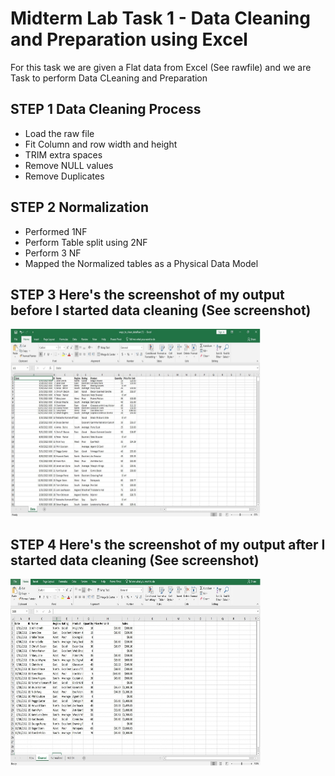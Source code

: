 # Midterm Lab Task 1 - Data Cleaning and Preparation using Excel
 For this task we are given a Flat data from Excel (See rawfile) and we are Task to perform Data CLeaning and Preparation
## STEP 1 Data Cleaning Process 
- Load the raw file
- Fit Column and row width and height
- TRIM extra spaces
- Remove NULL values
- Remove Duplicates
## STEP 2 Normalization
- Performed 1NF
- Perform Table split using 2NF
- Perform 3 NF
- Mapped the Normalized tables as a Physical Data Model
## STEP 3 Here's the screenshot of my output before I started data cleaning (See screenshot)
  <img src="Images/RAW.png" alt="Alt Text" width="400" height="300">
  
## STEP 4 Here's the screenshot of my output after I started data cleaning (See screenshot)  
  <img src="Images/CLEAN.png" alt="Alt Text" width="400" height="300">
